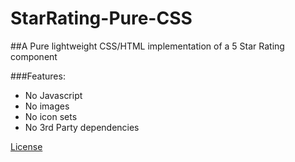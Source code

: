 # StarRating-Pure-CSS

##A Pure lightweight CSS/HTML implementation of a 5 Star Rating component

###Features:
+ No Javascript
+ No images
+ No icon sets
+ No 3rd Party dependencies

[License](https://github.com/mfleming1989/StarRating-Pure-CSS/blob/master/LICENSE)
